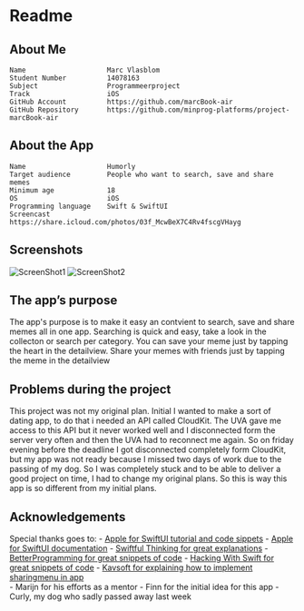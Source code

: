 # Readme

## About Me
    Name                    Marc Vlasblom
    Student Number          14078163
    Subject                 Programmeerproject 
    Track                   iOS
    GitHub Account          https://github.com/marcBook-air
    GitHub Repository       https://github.com/minprog-platforms/project-marcBook-air
## About the App
    Name                    Humorly
    Target audience         People who want to search, save and share memes
    Minimum age             18
    OS                      iOS
    Programming language    Swift & SwiftUI
    Screencast              https://share.icloud.com/photos/03f_McwBeX7C4Rv4fscgVHayg

## Screenshots
![ScreenShot1](DOC/ScreenShot1.PNG)
![ScreenShot2](DOC/ScreenShot1.PNG)

## The app’s purpose
The app's purpose is to make it easy an contvient to search, save and share memes all in one app.
Searching is quick and easy, take a look in the collecton or search per category. 
You can save your meme just by tapping the heart in the detailview. 
Share your memes with friends just by tapping the meme in the detailview

## Problems during the project
This project was not my original plan. Initial I wanted to make a sort of dating app, to do that i needed an API called CloudKit. The UVA gave me access to this API but it never worked well and I disconnected form the server very often and then the UVA had to reconnect me again. So on friday evening before the deadline I got disconnected completely form CloudKit, but my app was not ready because I missed two days of work due to the passing of my dog. So I was completely stuck and to be able to deliver a good project on time, I had to change my original plans. So this is way this app is so different from my initial plans.

## Acknowledgements
Special thanks goes to:
    - [Apple for SwiftUI tutorial and code sippets](https://developer.apple.com/tutorials/swiftui)
    - [Apple for SwiftUI documentation](https://developer.apple.com/documentation/swiftui/)
    - [Swiftful Thinking for great explanations](https://www.youtube.com/c/swiftfulthinking)
    - [BetterProgramming for great snippets of code](https://betterprogramming.pub)
    - [Hacking With Swift for great snippets of code](https://www.hackingwithswift.com)
    - [Kavsoft for explaining how to implement sharingmenu in app ](https://www.youtube.com/channel/UCsuV4MRk_aB291SrchUVb4w)   
    - Marijn for his efforts as a mentor
    - Finn for the initial idea for this app
    - Curly, my dog who sadly passed away last week

